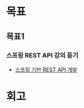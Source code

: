 # 목표

## 목표1
### 스프링 REST API 강의 듣기
* [스프링 기반 REST API 개발](https://www.inflearn.com/course/spring_rest-api/dashboard)

# 회고
